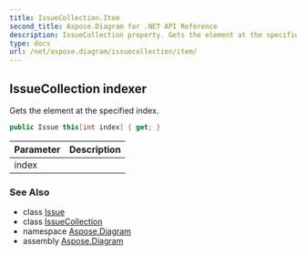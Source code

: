 ```yaml
---
title: IssueCollection.Item
second_title: Aspose.Diagram for .NET API Reference
description: IssueCollection property. Gets the element at the specified index
type: docs
url: /net/aspose.diagram/issuecollection/item/
---
```

## IssueCollection indexer

Gets the element at the specified index.

```csharp
public Issue this[int index] { get; }
```

| Parameter | Description |
| --- | --- |
| index |  |

### See Also

* class [Issue](../../issue/)
* class [IssueCollection](../)
* namespace [Aspose.Diagram](../../issuecollection/)
* assembly [Aspose.Diagram](../../../)


